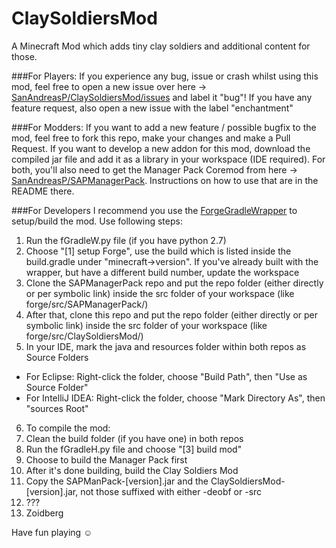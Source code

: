 ClaySoldiersMod
===============
A Minecraft Mod which adds tiny clay soldiers and additional content for those.

###For Players:
If you experience any bug, issue or crash whilst using this mod, feel free to open a new issue over here -> [SanAndreasP/ClaySoldiersMod/issues](https://github.com/SanAndreasP/ClaySoldiersMod/issues) and label it "bug"!
If you have any feature request, also open a new issue with the label "enchantment"

###For Modders:
If you want to add a new feature / possible bugfix to the mod, feel free to fork this repo, make your changes and make a Pull Request.
If you want to develop a new addon for this mod, download the compiled jar file and add it as a library in your workspace (IDE required).
For both, you'll also need to get the Manager Pack Coremod from here -> [SanAndreasP/SAPManagerPack](https://github.com/SanAndreasP/SAPManagerPack). Instructions on how to use that are in the README there.

###For Developers
I recommend you use the [ForgeGradleWrapper](https://github.com/SanAndreasP/ForgeGradleWrapper) to setup/build the mod. Use following steps:
1. Run the fGradleW.py file (if you have python 2.7)
2. Choose "[1] setup Forge", use the build which is listed inside the build.gradle under "minecraft->version". If you've already built with the wrapper, but have a different build number, update the workspace
3. Clone the SAPManagerPack repo and put the repo folder (either directly or per symbolic link) inside the src folder of your workspace (like forge/src/SAPManagerPack/)
4. After that, clone this repo and put the repo folder (either directly or per symbolic link) inside the src folder of your workspace (like forge/src/ClaySoldiersMod/)
5. In your IDE, mark the java and resources folder within both repos as Source Folders
  * For Eclipse: Right-click the folder, choose "Build Path", then "Use as Source Folder"
  * For IntelliJ IDEA:  Right-click the folder, choose "Mark Directory As", then "sources Root"
6. To compile the mod:
  1. Clean the build folder (if you have one) in both repos
  2. Run the fGradleH.py file and choose "[3] build mod"
  3. Choose to build the Manager Pack first
  4. After it's done building, build the Clay Soldiers Mod
  5. Copy the SAPManPack-[version].jar and the ClaySoldiersMod-[version].jar, not those suffixed with either -deobf or -src
  6. ???
  7. Zoidberg

Have fun playing ☺
